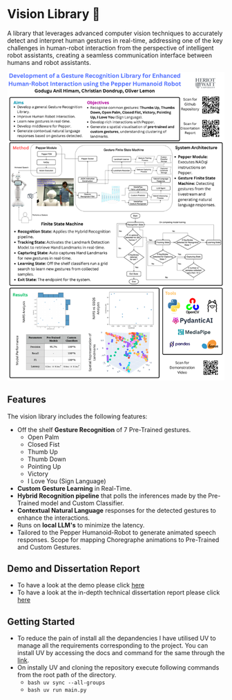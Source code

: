 # Vision Library 👀

A library that leverages advanced computer vision techniques to accurately detect and interpret human gestures in real-time, addressing one of the
key challenges in human-robot interaction from the perspective of intelligent robot assistants, creating a seamless communication interface between humans and robot assistants.

<img src="./Dissertation Poster.pdf" alt="Image of Dissertation Poster">

## Features

The vision library includes the following features:
- Off the shelf **Gesture Recognition** of 7 Pre-Trained gestures.
    - Open Palm
    - Closed Fist
    - Thumb Up
    - Thumb Down
    - Pointing Up
    - Victory
    - I Love You (Sign Language)
- **Custom Gesture Learning** in Real-Time.
- **Hybrid Recognition pipeline** that polls the inferences made by the Pre-Trained model and Custom Classifier.
- **Contextual Natural Language** responses for the detected gestures to enhance the interactions.
- Runs on **local LLM's** to minimize the latency.
- Tailored to the Pepper Humanoid-Robot to generate animated speech responses. Scope for mapping Choregraphe animations to Pre-Trained and Custom Gestures.

## Demo and Dissertation Report

- To have a look at the demo please click [here](https://drive.google.com/file/d/1h-v_JkG5j-MQ3RtXYw6h8rlQaTwnwVFS/view?usp=sharing)
- To have a look at the in-depth technical dissertation report please click [here](https://drive.google.com/file/d/1QdT9XZFPpBnfPUjKUaokwlsXQ75-Dt8R/view?usp=sharing)

## Getting Started

- To reduce the pain of install all the depandencies I have utilised UV to manage all the requirements corresponding to the project. You can install UV by accessing the docs and command for the same through the [link](https://docs.astral.sh/uv/getting-started/installation/).
- On instally UV and cloning the repository execute following commands from the root path of the directory.
    - ```bash uv sync --all-groups```
    - ```bash uv run main.py```
